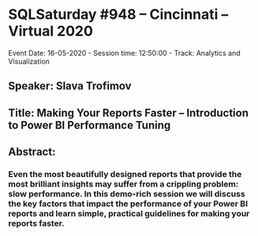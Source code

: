 # SQLSaturday #948 – Cincinnati – Virtual 2020

Event Date: 16-05-2020 - Session time: 12:50:00 - Track: Analytics and Visualization
## Speaker: Slava Trofimov
## Title: Making Your Reports Faster – Introduction to Power BI Performance Tuning
## Abstract:
### Even the most beautifully designed reports that provide the most brilliant insights may suffer from a crippling problem: slow performance. In this demo-rich session we will discuss the key factors that impact the performance of your Power BI reports and learn simple, practical guidelines for making your reports faster.
